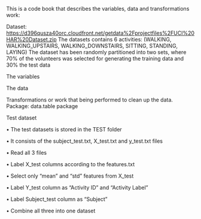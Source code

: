 This is a code book that describes the variables, data and transformations work:

Dataset: https://d396qusza40orc.cloudfront.net/getdata%2Fprojectfiles%2FUCI%20HAR%20Dataset.zip
The datasets contains 6 activities: (WALKING, WALKING_UPSTAIRS, WALKING_DOWNSTAIRS, SITTING, STANDING, LAYING)
The dataset has been randomly partitioned into two sets, where 70% of the volunteers was selected for generating the training data and 30% the test data



The variables

The data

Transformations or work that being performed to clean up the data.
Package:  data.table package

Test dataset

• The test datasets is stored in the TEST folder

• It consists of the subject_test.txt, X_test.txt and y_test.txt files

• Read all 3 files

• Label X_test columns according to the features.txt

• Select only “mean” and “std” features from X_test

• Label Y_test column as “Activity ID” and “Activity Label”

• Label Subject_test column as “Subject”

• Combine all three into one dataset
